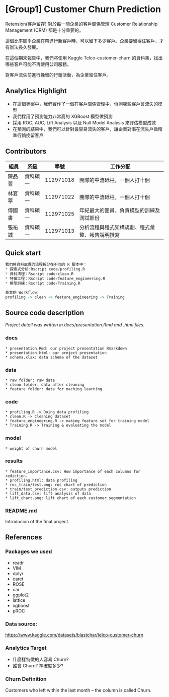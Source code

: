 # [Group1] Customer Churn Prediction
Retension(客戶留存) 對於每一間企業的客戶關係管理 Customer Relationship Management (CRM) 都是十分重要的。

這個比率關乎企業在帶進行新客戶時，可以留下多少客戶。企業要留得住客戶，才有辦法長久發展。

在這個期末報告中，我們將使用 Kaggle Telco-customer-churn 的資料集，找出哪些客戶可能不再使用公司服務。  

對客戶流失前進行挽留的行銷活動，為企業留住客戶。

## Analytics Highlight
* 在這個專案中，我們實作了一個在客戶關係管理中，偵測哪些客戶會流失的模型
* 我們採用了預測能力非常高的 XGBoost 模型做預測
* 採用 ROC, AUC, Lift Analysis 以及 Null Model Analysis 來評估模型成效
* 在預測的結果中，我們可以針對最容易流失的客戶，讓企業對潛在流失戶做精準行銷挽留客戶

## Contributors
|組員|系級|學號|工作分配|
|-|-|-|-|
|陳品萱|資科碩一|112971018|團隊的中流砥柱，一個人打十個|
|林宴葶|資科碩一|112971022|團隊的中流砥柱，一個人打十個|
|傅國書|資科碩一|112971025|年紀最大的團員，負責模型的訓練及測試部份|
|張祐誠|資科碩一|112971013|分析流程與程式架構規劃、程式彙整、報告說明撰寫| 

## Quick start
```R
我們將資料處理的流程拆分在不同的 R 腳本中：
* 探索式分析:Rscript code/profiling.R
* 資料清理：Rscript code/clean.R
* 特徵工程：Rscript code/feature_engineering.R
* 模型訓練：Rscript code/Training.R

基本的 Workflow:
profiling -> clean -> feature_engineering -> Training
```

## Source code description

*Project detail was written in docs/presentation.Rmd and .html files.*

### docs
    * presentation.Rmd: our project presentation Rmarkdown
    * presentation.html: our project presentation
    * schema.xlsx: data schema of the dataset

### data
    * raw folder: raw data
    * clean folder: data after cleaning
    * feature folder: data for maching learning

### code
    * profiling.R -> Doing data profiling
    * clean.R -> Cleaning dataset
    * feature_engineering.R -> making feature set for training model
    * Training.R -> Training & evaluating the model

### model
    * weight of churn model

### results
    * feature_importance.csv: How importance of each columns for rediction.
    * profiling.html: data profiling
    * roc_train/test.png: roc chart of prediction
    * train/test_prediction.csv: outputs prediction
    * lift_data.csv: lift analysis of data
    * lift_chart.png: lift chart of each customer segmentation

### README.md

Introducion of the final project.

## References

### Packages we used
* readr
* VIM
* dplyr
* caret
* ROSE
* car
* ggplot2
* lattice
* xgboost
* pROC

### Data source:
https://www.kaggle.com/datasets/blastchar/telco-customer-churn

### Analytics Target
* 什麼樣特徵的人容易 Churn?
* 誰會 Churn? 準確度多少?

### Churn Definition
Customers who left within the last month – the column is called Churn.  
